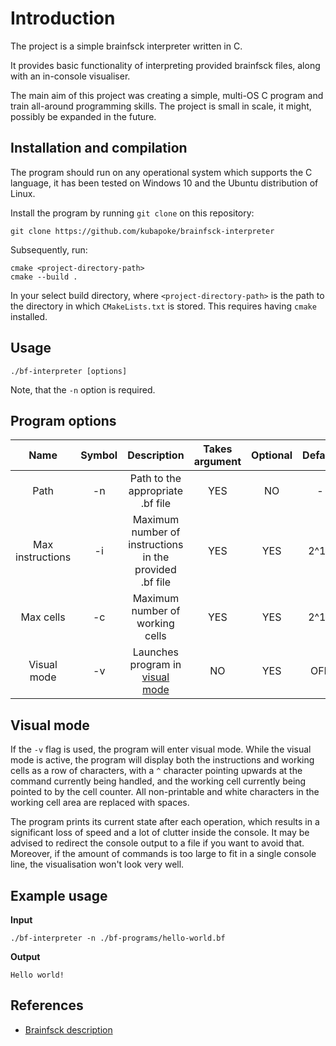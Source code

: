 # Introduction
The project is a simple brainfsck interpreter written in C.

It provides basic functionality of interpreting provided brainfsck files, along with
an in-console visualiser.

The main aim of this project was creating a simple, multi-OS C program and train
all-around programming skills. The project is small in scale, it might, possibly be
expanded in the future.

## Installation and compilation
The program should run on any operational system which supports the C language,
it has been tested on Windows 10 and the Ubuntu distribution of Linux.

Install the program by running `git clone` on this repository:
```shell
git clone https://github.com/kubapoke/brainfsck-interpreter
```
Subsequently, run:
```shell
cmake <project-directory-path>
cmake --build .
```
In your select build directory, where `<project-directory-path>` is 
the path to the directory in which `CMakeLists.txt` is stored.
This requires having `cmake` installed.

## Usage
```shell
./bf-interpreter [options]
```
Note, that the `-n` option is required.

## Program options
|       Name       | Symbol |                       Description                       | Takes argument | Optional | Default |
|:----------------:|:------:|:-------------------------------------------------------:|:--------------:|:--------:|:-------:|
|       Path       |   -n   |            Path to the appropriate .bf file             |       YES      |    NO    |    -    |
| Max instructions |   -i   | Maximum number of instructions in the provided .bf file |      YES       |    YES   |   2^15  |
|     Max cells    |   -c   |             Maximum number of working cells             |       YES      |    YES   |   2^15  |
|    Visual mode   |   -v   |     Launches program in [visual mode](#Visual-mode)     |       NO       |    YES   |   OFF   |

## Visual mode
If the `-v` flag is used, the program will enter visual mode. While the visual mode is active,
the program will display both the instructions and working cells as a row of characters,
with a `^` character pointing upwards at the command currently being handled, and the
working cell currently being pointed to by the cell counter. All non-printable and white
characters in the working cell area are replaced with spaces.

The program prints its current state after each operation, which results in a significant
loss of speed and a lot of clutter inside the console. It may be advised to
redirect the console output to a file if you want to avoid that. Moreover, if
the amount of commands is too large to fit in a single console line, the visualisation
won't look very well.

## Example usage

**Input**
```shell
./bf-interpreter -n ./bf-programs/hello-world.bf
```

**Output**
```shell
Hello world!
```
## References
- [Brainfsck description](https://en.wikipedia.org/wiki/Brainfuck)